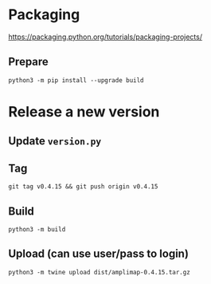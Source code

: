 # Packaging
https://packaging.python.org/tutorials/packaging-projects/

## Prepare

    python3 -m pip install --upgrade build

# Release a new version

## Update `version.py`

## Tag

    git tag v0.4.15 && git push origin v0.4.15

## Build

    python3 -m build

## Upload (can use user/pass to login)

    python3 -m twine upload dist/amplimap-0.4.15.tar.gz
